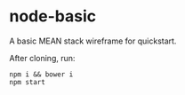 # node-basic
A basic MEAN stack wireframe for quickstart.

After cloning, run:
```
npm i && bower i
npm start
````
